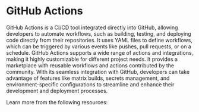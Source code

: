# GitHub Actions

GitHub Actions is a CI/CD tool integrated directly into GitHub, allowing developers to automate workflows, such as building, testing, and deploying code directly from their repositories. It uses YAML files to define workflows, which can be triggered by various events like pushes, pull requests, or on a schedule. GitHub Actions supports a wide range of actions and integrations, making it highly customizable for different project needs. It provides a marketplace with reusable workflows and actions contributed by the community. With its seamless integration with GitHub, developers can take advantage of features like matrix builds, secrets management, and environment-specific configurations to streamline and enhance their development and deployment processes.

Learn more from the following resources:
